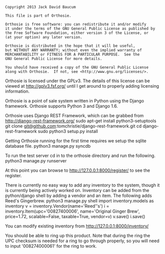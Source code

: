     Copyright 2013 Jack David Baucum

    This file is part of Orthosie.

    Orthosie is free software: you can redistribute it and/or modify
    it under the terms of the GNU General Public License as published by
    the Free Software Foundation, either version 3 of the License, or
    (at your option) any later version.

    Orthosie is distributed in the hope that it will be useful,
    but WITHOUT ANY WARRANTY; without even the implied warranty of
    MERCHANTABILITY or FITNESS FOR A PARTICULAR PURPOSE.  See the
    GNU General Public License for more details.

    You should have received a copy of the GNU General Public License
    along with Orthosie.  If not, see <http://www.gnu.org/licenses/>.

Orthosie is licensed under the GPLv3. The details of this license can be viewed at http://gplv3.fsf.org/ until I get around to properly adding licensing information.

Orthosie is a point of sale system written in Python using the Django framework.
Orthosie supports Python 3 and Django 1.6.

Orthosie uses Django REST Framework, which can be grabbed from http://django-rest-framework.org/
sudo apt-get install python3-setuptools
git clone git@github.com:tomchristie/django-rest-framework.git
cd django-rest-framework
sudo python3 setup.py install

Getting Orthosie running for the first time requires we setup the sqlite database file.
python3 manage.py syncdb

To run the test server cd in to the orthosie directory and run the following.
python3 manage.py runserver

At this point you can browse to http://127.0.0.1:8000/register/ to see the register.

There is currently no easy way to add any inventory to the system, though it is currently being actively worked on. Inventory can be added from the python/django shell by adding a vendor and an item. The following adds Reed's Gingerbrew.
python3 manage.py shell
import inventory.models as inventory
v = inventory.Vendor(name='Reed''s')
i = inventory.Item(upc='00827400006', name='Original Ginger Brew', price=1.72, scalable=False, taxable=True, vendor=v)
v.save()
i.save()

You can modify existing inventory from http://127.0.0.1:8000/inventory/

You should be able to ring up this product. Note that during the ring the UPC checksum is needed for a ring to go through properly, so you will need to input '008274000061' for the ring to work.
